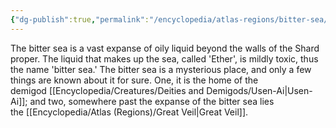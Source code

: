 ```yaml
---
{"dg-publish":true,"permalink":"/encyclopedia/atlas-regions/bitter-sea/"}
---
```


The bitter sea is a vast expanse of oily liquid beyond the walls of the Shard proper. The liquid that makes up the sea, called 'Ether', is mildly toxic, thus the name 'bitter sea.' The bitter sea is a mysterious place, and only a few things are known about it for sure. One, it is the home of the demigod [[Encyclopedia/Creatures/Deities and Demigods/Usen-Ai\|Usen-Ai]]; and two, somewhere past the expanse of the bitter sea lies the [[Encyclopedia/Atlas (Regions)/Great Veil\|Great Veil]].